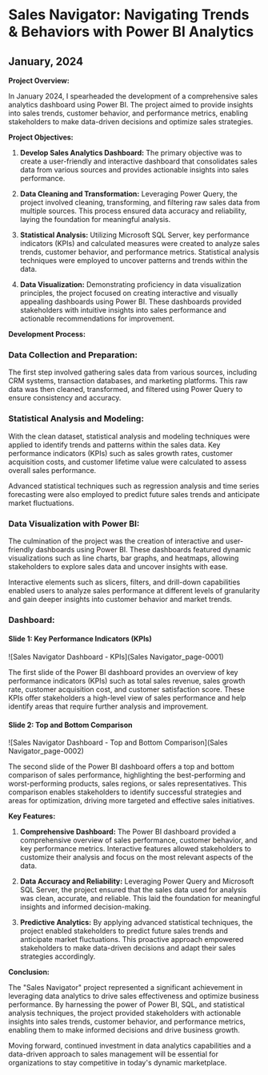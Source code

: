 # Sales Navigator: Navigating Trends & Behaviors with Power BI Analytics

## January, 2024

**Project Overview:**

In January 2024, I spearheaded the development of a comprehensive sales analytics dashboard using Power BI. The project aimed to provide insights into sales trends, customer behavior, and performance metrics, enabling stakeholders to make data-driven decisions and optimize sales strategies.

**Project Objectives:**

1. **Develop Sales Analytics Dashboard:** The primary objective was to create a user-friendly and interactive dashboard that consolidates sales data from various sources and provides actionable insights into sales performance.

2. **Data Cleaning and Transformation:** Leveraging Power Query, the project involved cleaning, transforming, and filtering raw sales data from multiple sources. This process ensured data accuracy and reliability, laying the foundation for meaningful analysis.

3. **Statistical Analysis:** Utilizing Microsoft SQL Server, key performance indicators (KPIs) and calculated measures were created to analyze sales trends, customer behavior, and performance metrics. Statistical analysis techniques were employed to uncover patterns and trends within the data.

4. **Data Visualization:** Demonstrating proficiency in data visualization principles, the project focused on creating interactive and visually appealing dashboards using Power BI. These dashboards provided stakeholders with intuitive insights into sales performance and actionable recommendations for improvement.

**Development Process:**

### Data Collection and Preparation:

The first step involved gathering sales data from various sources, including CRM systems, transaction databases, and marketing platforms. This raw data was then cleaned, transformed, and filtered using Power Query to ensure consistency and accuracy.

### Statistical Analysis and Modeling:

With the clean dataset, statistical analysis and modeling techniques were applied to identify trends and patterns within the sales data. Key performance indicators (KPIs) such as sales growth rates, customer acquisition costs, and customer lifetime value were calculated to assess overall sales performance.

Advanced statistical techniques such as regression analysis and time series forecasting were also employed to predict future sales trends and anticipate market fluctuations.

### Data Visualization with Power BI:

The culmination of the project was the creation of interactive and user-friendly dashboards using Power BI. These dashboards featured dynamic visualizations such as line charts, bar graphs, and heatmaps, allowing stakeholders to explore sales data and uncover insights with ease.

Interactive elements such as slicers, filters, and drill-down capabilities enabled users to analyze sales performance at different levels of granularity and gain deeper insights into customer behavior and market trends.

### Dashboard:

#### Slide 1: Key Performance Indicators (KPIs)

![Sales Navigator Dashboard - KPIs](Sales Navigator_page-0001)

The first slide of the Power BI dashboard provides an overview of key performance indicators (KPIs) such as total sales revenue, sales growth rate, customer acquisition cost, and customer satisfaction score. These KPIs offer stakeholders a high-level view of sales performance and help identify areas that require further analysis and improvement.

#### Slide 2: Top and Bottom Comparison

![Sales Navigator Dashboard - Top and Bottom Comparison](Sales Navigator_page-0002)

The second slide of the Power BI dashboard offers a top and bottom comparison of sales performance, highlighting the best-performing and worst-performing products, sales regions, or sales representatives. This comparison enables stakeholders to identify successful strategies and areas for optimization, driving more targeted and effective sales initiatives.

**Key Features:**

1. **Comprehensive Dashboard:** The Power BI dashboard provided a comprehensive overview of sales performance, customer behavior, and key performance metrics. Interactive features allowed stakeholders to customize their analysis and focus on the most relevant aspects of the data.

2. **Data Accuracy and Reliability:** Leveraging Power Query and Microsoft SQL Server, the project ensured that the sales data used for analysis was clean, accurate, and reliable. This laid the foundation for meaningful insights and informed decision-making.

3. **Predictive Analytics:** By applying advanced statistical techniques, the project enabled stakeholders to predict future sales trends and anticipate market fluctuations. This proactive approach empowered stakeholders to make data-driven decisions and adapt their sales strategies accordingly.

**Conclusion:**

The "Sales Navigator" project represented a significant achievement in leveraging data analytics to drive sales effectiveness and optimize business performance. By harnessing the power of Power BI, SQL, and statistical analysis techniques, the project provided stakeholders with actionable insights into sales trends, customer behavior, and performance metrics, enabling them to make informed decisions and drive business growth.

Moving forward, continued investment in data analytics capabilities and a data-driven approach to sales management will be essential for organizations to stay competitive in today's dynamic marketplace.
